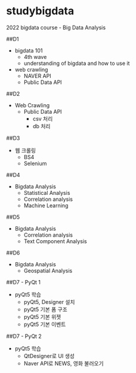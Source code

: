 # studybigdata
2022 bigdata course - Big Data Analysis


##D1
- bigdata 101
  - 4th wave
  - understanding of bigdata and how to use it
- web crawling
  - NAVER API
  - Public Data API
  

##D2
- Web Crawling
  - Public Data API
    - csv 처리
    - db 처리

##D3
- 웹 크롤링
  - BS4
  - Selenium


##D4
- Bigdata Analysis
  - Statistical Analysis
  - Correlation analysis
  - Machine Learning


##D5
- Bigdata Analysis
  - Correlation analysis
  - Text Component Analysis


##D6
- Bigdata Analysis
  - Geospatial Analysis


##D7 - PyQt 1
- pyQt5 학습
  - pyQt5, Designer 설치
  - pyQt5 기본 폼 구조
  - pyQt5 기본 위젯
  - pyQt5 기본 이벤트

##D7 - PyQt 2
- pyQt5 학습
  - QtDesigner로 UI 생성
  - Naver API로 NEWS, 영화 불러오기
